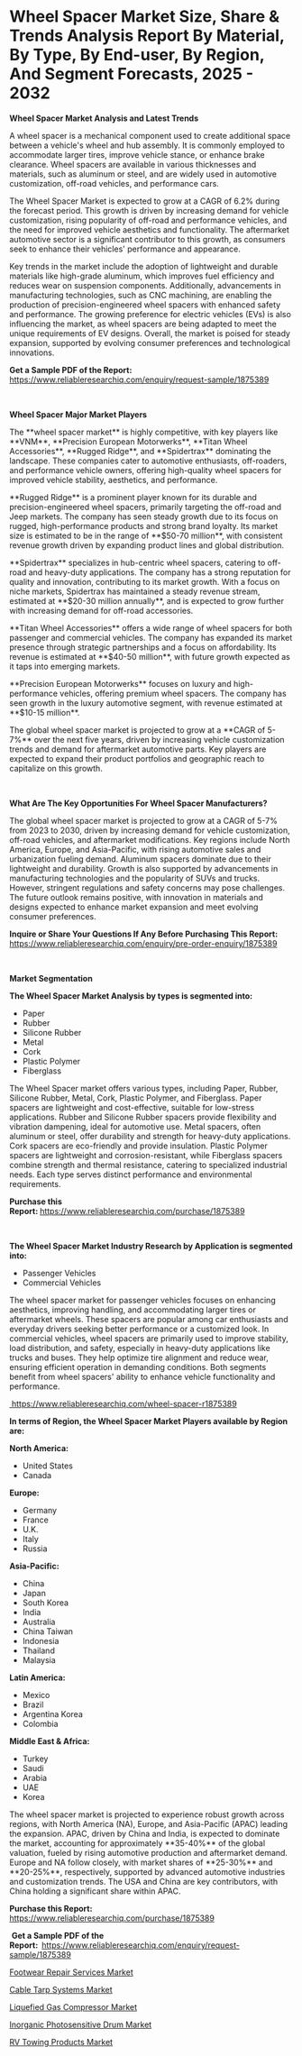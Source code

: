 <p><h1>Wheel Spacer Market Size, Share & Trends Analysis Report By Material, By Type, By End-user, By Region, And Segment Forecasts, 2025 - 2032</h1></p><p><strong>Wheel Spacer Market Analysis and Latest Trends</strong></p>
<p><p>A wheel spacer is a mechanical component used to create additional space between a vehicle's wheel and hub assembly. It is commonly employed to accommodate larger tires, improve vehicle stance, or enhance brake clearance. Wheel spacers are available in various thicknesses and materials, such as aluminum or steel, and are widely used in automotive customization, off-road vehicles, and performance cars.</p><p>The Wheel Spacer Market is expected to grow at a CAGR of 6.2% during the forecast period. This growth is driven by increasing demand for vehicle customization, rising popularity of off-road and performance vehicles, and the need for improved vehicle aesthetics and functionality. The aftermarket automotive sector is a significant contributor to this growth, as consumers seek to enhance their vehicles' performance and appearance.</p><p>Key trends in the market include the adoption of lightweight and durable materials like high-grade aluminum, which improves fuel efficiency and reduces wear on suspension components. Additionally, advancements in manufacturing technologies, such as CNC machining, are enabling the production of precision-engineered wheel spacers with enhanced safety and performance. The growing preference for electric vehicles (EVs) is also influencing the market, as wheel spacers are being adapted to meet the unique requirements of EV designs. Overall, the market is poised for steady expansion, supported by evolving consumer preferences and technological innovations.</p></p>
<p><strong>Get a Sample PDF of the Report:&nbsp;</strong> <a href="https://www.reliableresearchiq.com/enquiry/request-sample/1875389?utm_campaign=114&utm_medium=2&utm_source=Github&utm_content=ia&utm_term=22012025&utm_id=wheel-spacer">https://www.reliableresearchiq.com/enquiry/request-sample/1875389</a></p>
<p>&nbsp;</p>
<p><strong>Wheel Spacer Major Market Players</strong></p>
<p><p>The **wheel spacer market** is highly competitive, with key players like **VNM**, **Precision European Motorwerks**, **Titan Wheel Accessories**, **Rugged Ridge**, and **Spidertrax** dominating the landscape. These companies cater to automotive enthusiasts, off-roaders, and performance vehicle owners, offering high-quality wheel spacers for improved vehicle stability, aesthetics, and performance.</p><p>**Rugged Ridge** is a prominent player known for its durable and precision-engineered wheel spacers, primarily targeting the off-road and Jeep markets. The company has seen steady growth due to its focus on rugged, high-performance products and strong brand loyalty. Its market size is estimated to be in the range of **$50-70 million**, with consistent revenue growth driven by expanding product lines and global distribution.</p><p>**Spidertrax** specializes in hub-centric wheel spacers, catering to off-road and heavy-duty applications. The company has a strong reputation for quality and innovation, contributing to its market growth. With a focus on niche markets, Spidertrax has maintained a steady revenue stream, estimated at **$20-30 million annually**, and is expected to grow further with increasing demand for off-road accessories.</p><p>**Titan Wheel Accessories** offers a wide range of wheel spacers for both passenger and commercial vehicles. The company has expanded its market presence through strategic partnerships and a focus on affordability. Its revenue is estimated at **$40-50 million**, with future growth expected as it taps into emerging markets.</p><p>**Precision European Motorwerks** focuses on luxury and high-performance vehicles, offering premium wheel spacers. The company has seen growth in the luxury automotive segment, with revenue estimated at **$10-15 million**.</p><p>The global wheel spacer market is projected to grow at a **CAGR of 5-7%** over the next five years, driven by increasing vehicle customization trends and demand for aftermarket automotive parts. Key players are expected to expand their product portfolios and geographic reach to capitalize on this growth.</p></p>
<p>&nbsp;</p>
<p><strong>What Are The Key Opportunities For Wheel Spacer Manufacturers?</strong></p>
<p><p>The global wheel spacer market is projected to grow at a CAGR of 5-7% from 2023 to 2030, driven by increasing demand for vehicle customization, off-road vehicles, and aftermarket modifications. Key regions include North America, Europe, and Asia-Pacific, with rising automotive sales and urbanization fueling demand. Aluminum spacers dominate due to their lightweight and durability. Growth is also supported by advancements in manufacturing technologies and the popularity of SUVs and trucks. However, stringent regulations and safety concerns may pose challenges. The future outlook remains positive, with innovation in materials and designs expected to enhance market expansion and meet evolving consumer preferences.</p></p>
<p><strong>Inquire or Share Your Questions If Any Before Purchasing This Report:</strong> <a href="https://www.reliableresearchiq.com/enquiry/pre-order-enquiry/1875389?utm_campaign=114&utm_medium=2&utm_source=Github&utm_content=ia&utm_term=22012025&utm_id=wheel-spacer">https://www.reliableresearchiq.com/enquiry/pre-order-enquiry/1875389</a></p>
<p>&nbsp;</p>
<p><strong>Market Segmentation</strong></p>
<p><strong>The Wheel Spacer Market Analysis by types is segmented into:</strong></p>
<p><ul><li>Paper</li><li>Rubber</li><li>Silicone Rubber</li><li>Metal</li><li>Cork</li><li>Plastic Polymer</li><li>Fiberglass</li></ul></p>
<p><p>The Wheel Spacer market offers various types, including Paper, Rubber, Silicone Rubber, Metal, Cork, Plastic Polymer, and Fiberglass. Paper spacers are lightweight and cost-effective, suitable for low-stress applications. Rubber and Silicone Rubber spacers provide flexibility and vibration dampening, ideal for automotive use. Metal spacers, often aluminum or steel, offer durability and strength for heavy-duty applications. Cork spacers are eco-friendly and provide insulation. Plastic Polymer spacers are lightweight and corrosion-resistant, while Fiberglass spacers combine strength and thermal resistance, catering to specialized industrial needs. Each type serves distinct performance and environmental requirements.</p></p>
<p><strong>Purchase this Report:&nbsp;</strong><a href="https://www.reliableresearchiq.com/purchase/1875389?utm_campaign=114&utm_medium=2&utm_source=Github&utm_content=ia&utm_term=22012025&utm_id=wheel-spacer">https://www.reliableresearchiq.com/purchase/1875389</a></p>
<p>&nbsp;</p>
<p><strong>The Wheel Spacer Market Industry Research by Application is segmented into:</strong></p>
<p><ul><li>Passenger Vehicles</li><li>Commercial Vehicles</li></ul></p>
<p><p>The wheel spacer market for passenger vehicles focuses on enhancing aesthetics, improving handling, and accommodating larger tires or aftermarket wheels. These spacers are popular among car enthusiasts and everyday drivers seeking better performance or a customized look. In commercial vehicles, wheel spacers are primarily used to improve stability, load distribution, and safety, especially in heavy-duty applications like trucks and buses. They help optimize tire alignment and reduce wear, ensuring efficient operation in demanding conditions. Both segments benefit from wheel spacers' ability to enhance vehicle functionality and performance.</p></p>
<p><a href="https://www.reliableresearchiq.com/wheel-spacer-r1875389?utm_campaign=114&utm_medium=2&utm_source=Github&utm_content=ia&utm_term=22012025&utm_id=wheel-spacer">&nbsp;https://www.reliableresearchiq.com/wheel-spacer-r1875389</a></p>
<p><strong>In terms of Region, the Wheel Spacer Market Players available by Region are:</strong></p>
<p>
    <p> <strong> North America: </strong>
        <ul>
            <li>United States</li>
            <li>Canada</li>
        </ul>
        </p> 
    <p> <strong> Europe: </strong>
        <ul>
            <li>Germany</li>
            <li>France</li>
            <li>U.K.</li>
            <li>Italy</li>
            <li>Russia</li>
        </ul>
        </p> 
    <p> <strong> Asia-Pacific: </strong>
        <ul>
            <li>China</li>
            <li>Japan</li>
            <li>South Korea</li>
            <li>India</li>
            <li>Australia</li>
            <li>China Taiwan</li>
            <li>Indonesia</li>
            <li>Thailand</li>
            <li>Malaysia</li>
        </ul>
        </p> 
    <p> <strong> Latin America: </strong>
        <ul>
            <li>Mexico</li>
            <li>Brazil</li>
            <li>Argentina Korea</li>
            <li>Colombia</li>
        </ul>
        </p> 
    <p> <strong> Middle East & Africa: </strong>
        <ul>
            <li>Turkey</li>
            <li>Saudi</li>
            <li>Arabia</li>
            <li>UAE</li>
            <li>Korea</li>
        </ul>
    </p>
    </p>
<p><p>The wheel spacer market is projected to experience robust growth across regions, with North America (NA), Europe, and Asia-Pacific (APAC) leading the expansion. APAC, driven by China and India, is expected to dominate the market, accounting for approximately **35-40%** of the global valuation, fueled by rising automotive production and aftermarket demand. Europe and NA follow closely, with market shares of **25-30%** and **20-25%**, respectively, supported by advanced automotive industries and customization trends. The USA and China are key contributors, with China holding a significant share within APAC.</p></p>
<p><strong>Purchase this Report: </strong><a href="https://www.reliableresearchiq.com/purchase/1875389?utm_campaign=114&utm_medium=2&utm_source=Github&utm_content=ia&utm_term=22012025&utm_id=wheel-spacer">https://www.reliableresearchiq.com/purchase/1875389</a></p>
<p>&nbsp;<strong>Get a Sample PDF of the Report:&nbsp;&nbsp;</strong><a href="https://www.reliableresearchiq.com/enquiry/request-sample/1875389?utm_campaign=114&utm_medium=2&utm_source=Github&utm_content=ia&utm_term=22012025&utm_id=wheel-spacer">https://www.reliableresearchiq.com/enquiry/request-sample/1875389</a></p>
<p><strong></strong></p>
<p><p><a href="https://www.linkedin.com/pulse/expanding-footwear-repair-services-market-size-projected-k2ajc?utm_campaign=114&utm_medium=2&utm_source=Github&utm_content=ia&utm_term=22012025&utm_id=wheel-spacer">Footwear Repair Services Market</a></p><p><a href="https://github.com/locarol73/Market-Research-Report-List-1/blob/main/cable-tarp-systems-market.md?utm_campaign=114&utm_medium=2&utm_source=Github&utm_content=ia&utm_term=22012025&utm_id=wheel-spacer">Cable Tarp Systems Market</a></p><p><a href="https://www.linkedin.com/pulse/liquefied-gas-compressor-market-report-historical-trends-foxme?utm_campaign=114&utm_medium=2&utm_source=Github&utm_content=ia&utm_term=22012025&utm_id=wheel-spacer">Liquefied Gas Compressor Market</a></p><p><a href="https://www.linkedin.com/pulse/significant-growth-anticipated-inorganic-photosensitive-drum-bbhbe?utm_campaign=114&utm_medium=2&utm_source=Github&utm_content=ia&utm_term=22012025&utm_id=wheel-spacer">Inorganic Photosensitive Drum Market</a></p><p><a href="https://github.com/semiensamuel72378/Market-Research-Report-List-1/blob/main/rv-towing-products-market.md?utm_campaign=114&utm_medium=2&utm_source=Github&utm_content=ia&utm_term=22012025&utm_id=wheel-spacer">RV Towing Products Market</a></p></p>